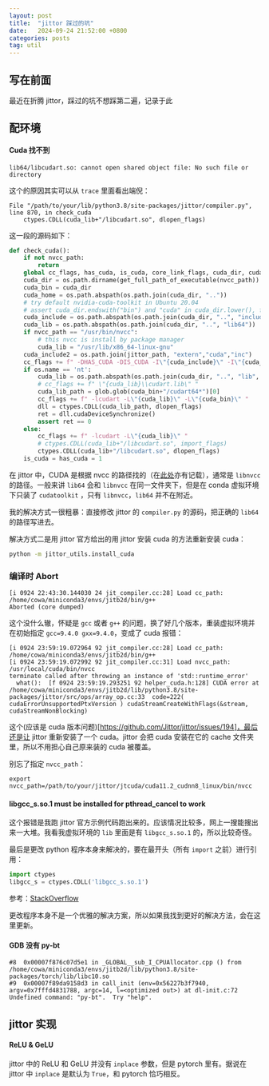 ```yaml
---
layout: post
title:  "jittor 踩过的坑"
date:   2024-09-24 21:52:00 +0800
categories: posts
tag: util
---
```


## 写在前面

最近在折腾 jittor，踩过的坑不想踩第二遍，记录于此


## 配环境

#### Cuda 找不到

```
lib64/libcudart.so: cannot open shared object file: No such file or directory
```

这个的原因其实可以从 `trace` 里面看出端倪：

```
File "/path/to/your/lib/python3.8/site-packages/jittor/compiler.py", line 870, in check_cuda
    ctypes.CDLL(cuda_lib+"/libcudart.so", dlopen_flags)
```

这一段的源码如下：

```python
def check_cuda():
    if not nvcc_path:
        return
    global cc_flags, has_cuda, is_cuda, core_link_flags, cuda_dir, cuda_lib, cuda_include, cuda_home, cuda_bin
    cuda_dir = os.path.dirname(get_full_path_of_executable(nvcc_path))
    cuda_bin = cuda_dir
    cuda_home = os.path.abspath(os.path.join(cuda_dir, ".."))
    # try default nvidia-cuda-toolkit in Ubuntu 20.04
    # assert cuda_dir.endswith("bin") and "cuda" in cuda_dir.lower(), f"Wrong cuda_dir: {cuda_dir}"
    cuda_include = os.path.abspath(os.path.join(cuda_dir, "..", "include"))
    cuda_lib = os.path.abspath(os.path.join(cuda_dir, "..", "lib64"))
    if nvcc_path == "/usr/bin/nvcc":
        # this nvcc is install by package manager
        cuda_lib = "/usr/lib/x86_64-linux-gnu"
    cuda_include2 = os.path.join(jittor_path, "extern","cuda","inc")
    cc_flags += f" -DHAS_CUDA -DIS_CUDA -I\"{cuda_include}\" -I\"{cuda_include2}\" "
    if os.name == 'nt':
        cuda_lib = os.path.abspath(os.path.join(cuda_dir, "..", "lib", "x64"))
        # cc_flags += f" \"{cuda_lib}\\cudart.lib\" "
        cuda_lib_path = glob.glob(cuda_bin+"/cudart64*")[0]
        cc_flags += f" -lcudart -L\"{cuda_lib}\" -L\"{cuda_bin}\" "
        dll = ctypes.CDLL(cuda_lib_path, dlopen_flags)
        ret = dll.cudaDeviceSynchronize()
        assert ret == 0
    else:
        cc_flags += f" -lcudart -L\"{cuda_lib}\" "
        # ctypes.CDLL(cuda_lib+"/libcudart.so", import_flags)
        ctypes.CDLL(cuda_lib+"/libcudart.so", dlopen_flags)
    is_cuda = has_cuda = 1
```

在 jittor 中，CUDA 是根据 nvcc 的路径找的（在[此处](https://cg.cs.tsinghua.edu.cn/jittor/download/)亦有记载），通常是 `libnvcc` 的路径。一般来讲 `lib64` 会和 `libnvcc` 在同一文件夹下，但是在 conda 虚拟环境下只装了 `cudatoolkit` ，只有 `libnvcc`，`lib64` 并不在附近。

我的解决方式一很粗暴：直接修改 jittor 的 `compiler.py` 的源码，把正确的 `lib64` 的路径写进去。

解决方式二是用 jittor 官方给出的用 jittor 安装 cuda 的方法重新安装 cuda：

```bash
python -m jittor_utils.install_cuda
```

### 编译时 Abort

```
[i 0924 22:43:30.144030 24 jit_compiler.cc:28] Load cc_path: /home/cowa/miniconda3/envs/jitb2d/bin/g++
Aborted (core dumped)
```

这个没什么辙，怀疑是  `gcc` 或者 `g++` 的问题，换了好几个版本，重装虚拟环境并在初始指定 `gcc=9.4.0 gxx=9.4.0`，变成了 cuda 报错：

```
[i 0924 23:59:19.072964 92 jit_compiler.cc:28] Load cc_path: /home/cowa/miniconda3/envs/jitb2d/bin/g++
[i 0924 23:59:19.072992 92 jit_compiler.cc:31] Load nvcc_path: /usr/local/cuda/bin/nvcc
terminate called after throwing an instance of 'std::runtime_error'
  what():  [f 0924 23:59:19.293251 92 helper_cuda.h:128] CUDA error at /home/cowa/miniconda3/envs/jitb2d/lib/python3.8/site-packages/jittor/src/ops/array_op.cc:33  code=222( cudaErrorUnsupportedPtxVersion ) cudaStreamCreateWithFlags(&stream, cudaStreamNonBlocking)
```

这个(应该是 cuda 版本问题)[https://github.com/Jittor/jittor/issues/194]，最后还是让 jittor 重新安装了一个 cuda。jittor 会把 cuda 安装在它的 cache 文件夹里，所以不用担心自己原来装的 cuda 被覆盖。

别忘了指定 `nvcc_path`：

```
export nvcc_path=/path/to/your/jittor/jtcuda/cuda11.2_cudnn8_linux/bin/nvcc
```

#### libgcc_s.so.1 must be installed for pthread_cancel to work

这个报错是我跑 jittor 官方示例代码跑出来的。应该情况比较多，网上一搜能搜出来一大堆。我看我虚拟环境的 `lib` 里面是有 `libgcc_s.so.1` 的，所以比较奇怪。

最后是更改 python 程序本身来解决的，要在最开头（所有 `import` 之前）进行引用：

```python
import ctypes
libgcc_s = ctypes.CDLL('libgcc_s.so.1')
```

参考：[StackOverflow](https://stackoverflow.com/questions/64797838/libgcc-s-so-1-must-be-installed-for-pthread-cancel-to-work)

更改程序本身不是一个优雅的解决方案，所以如果我找到更好的解决方法，会在这里更新。

#### GDB 没有 py-bt

```
#8  0x00007f876c07d5e1 in _GLOBAL__sub_I_CPUAllocator.cpp () from /home/cowa/miniconda3/envs/jitb2d/lib/python3.8/site-packages/torch/lib/libc10.so
#9  0x00007f89da9158d3 in call_init (env=0x56227b3f7940, argv=0x7fffd4831788, argc=14, l=<optimized out>) at dl-init.c:72
Undefined command: "py-bt".  Try "help".
```

## jittor 实现

#### ReLU & GeLU

jittor 中的 ReLU 和 GeLU 并没有 `inplace` 参数，但是 pytorch 里有。据说在 jittor 中 `inplace` 是默认为 `True`，和 pytorch 恰巧相反。
